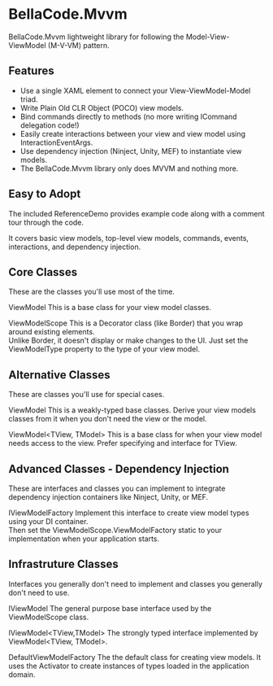 BellaCode.Mvvm
====
BellaCode.Mvvm lightweight library for following the Model-View-ViewModel (M-V-VM) pattern.

Features
----

- Use a single XAML element to connect your View-ViewModel-Model triad.
- Write Plain Old CLR Object (POCO) view models.
- Bind commands directly to methods (no more writing ICommand delegation code!)
- Easily create interactions between your view and view model using InteractionEventArgs.
- Use dependency injection (Ninject, Unity, MEF) to instantiate view models.
- The BellaCode.Mvvm library only does MVVM and nothing more.

Easy to Adopt
----

The included ReferenceDemo provides example code along with a comment tour through the code.  

It covers basic view models, top-level view models, commands, events, interactions, and dependency injection.

Core Classes
----
These are the classes you'll use most of the time.

ViewModel<TModel>
    This is a base class for your view model classes.

ViewModelScope
    This is a Decorator class (like Border) that you wrap around existing elements.  
	Unlike Border, it doesn't display or make changes to the UI. 
	Just set the ViewModelType property to the type of your view model.

Alternative Classes
----
These are classes you'll use for special cases.

ViewModel
    This is a weakly-typed base classes. Derive your view models classes from it when you don't need the view or the model.

ViewModel<TView, TModel>
This is a base class for when your view model needs access to the view. Prefer specifying and interface for TView.

Advanced Classes - Dependency Injection
----
These are interfaces and classes you can implement to integrate dependency injection containers like Ninject, Unity, or MEF.

IViewModelFactory
    Implement this interface to create view model types using your DI container.  
	Then set the ViewModelScope.ViewModelFactory static to your implementation when your application starts.

Infrastruture Classes
----
Interfaces you generally don't need to implement and classes you generally don't need to use.

IViewModel
    The general purpose base interface used by the ViewModelScope class.

IViewModel<TView,TModel>
    The strongly typed interface implemented by ViewModel<TView, TModel>.

DefaultViewModelFactory
    The the default class for creating view models. It uses the Activator to create instances of types loaded in the application domain.
